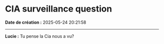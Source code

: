 # CIA surveillance question

**Date de création :** 2025-05-24 20:21:58

---

**Lucie :**
Tu pense la Cia nous a vu?

